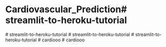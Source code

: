 # Cardiovascular_Prediction#   s t r e a m l i t - t o - h e r o k u - t u t o r i a l  
 #   s t r e a m l i t - t o - h e r o k u - t u t o r i a l  
 #   s t r e a m l i t - t o - h e r o k u - t u t o r i a l  
 #   s t r e a m l i t - t o - h e r o k u - t u t o r i a l  
 #   c a r d i o o o  
 #   c a r d i o o o  
 